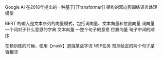 Google AI 在2018年提出的一种基于[[Transformer]] 架构的双向预训练语言处理模型

BERT 的输入是文本序列的向量模式，包括词向量、文本向量和位置向量
词向量 一个词对于什么意思的字典
文本向量 一整个句子的意思
位置向量 句子中词的顺序

在预训练的时候，使用【mask】遮挡某些字词
NSP任务 预测给定的两个句子是否相邻